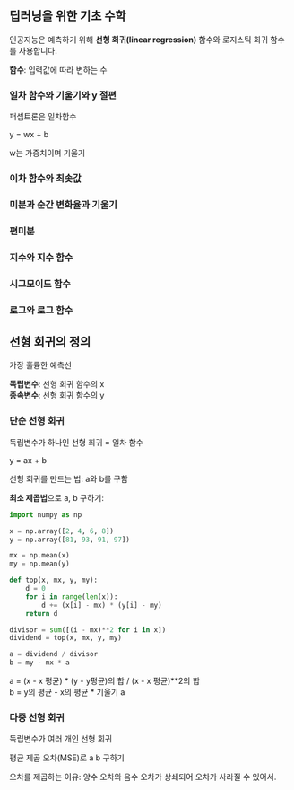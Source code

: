 ## 딥러닝을 위한 기초 수학

인공지능은 예측하기 위해 **선형 회귀(linear regression)** 함수와 로지스틱 회귀 함수를 사용합니다.

**함수**: 입력값에 따라 변하는 수



### 일차 함수와 기울기와 y 절편

퍼셉트론은 일차함수

y = wx + b

w는 가중치이며 기울기


### 이차 함수와 최솟값

### 미분과 순간 변화율과 기울기

### 편미분

### 지수와 지수 함수

### 시그모이드 함수

### 로그와 로그 함수


## 선형 회귀의 정의

가장 훌륭한 예측선

**독립변수**: 선형 회귀 함수의 x   
**종속변수**: 선형 회귀 함수의 y

### 단순 선형 회귀

독립변수가 하나인 선형 회귀 = 일차 함수

y = ax + b

선형 회귀를 만드는 법: a와 b를 구함

**최소 제곱법**으로 a, b 구하기:

```math

```

```python
import numpy as np

x = np.array([2, 4, 6, 8])
y = np.array([81, 93, 91, 97])

mx = np.mean(x)
my = np.mean(y)

def top(x, mx, y, my):
    d = 0
    for i in range(len(x)):
        d += (x[i] - mx) * (y[i] - my)
    return d

divisor = sum([(i - mx)**2 for i in x])
dividend = top(x, mx, y, my)

a = dividend / divisor
b = my - mx * a
```
a = (x - x 평균) * (y - y평균)의 합 / (x - x 평균)**2의 합   
b = y의 평균 - x의 평균 * 기울기 a




### 다중 선형 회귀

독립변수가 여러 개인 선형 회귀



평균 제곱 오차(MSE)로 a b 구하기

오차를 제곱하는 이유: 양수 오차와 음수 오차가 상쇄되어 오차가 사라질 수 있어서.
